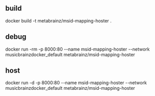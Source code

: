 build
-----

docker build -t metabrainz/msid-mapping-hoster .

debug
-----

docker run -rm -p 8000:80 --name msid-mapping-hoster --network musicbrainzdocker_default metabrainz/msid-mapping-hoster

host
----

docker run -d -p 8000:80 --name msid-mapping-hoster --network musicbrainzdocker_default metabrainz/msid-mapping-hoster
